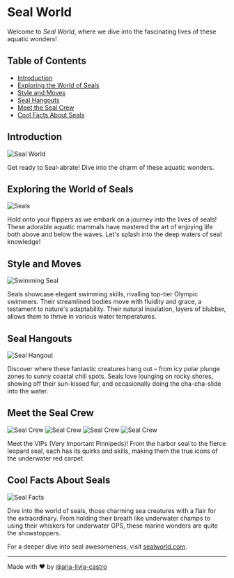 # Seal World

Welcome to *Seal World*, where we dive into the fascinating lives of these aquatic wonders!

## Table of Contents
- [Introduction](#introduction)
- [Exploring the World of Seals](#exploring-the-world-of-seals)
- [Style and Moves](#style-and-moves)
- [Seal Hangouts](#seal-hangouts)
- [Meet the Seal Crew](#meet-the-seal-crew)
- [Cool Facts About Seals](#cool-facts-about-seals)

## Introduction

![Seal World](video/pexels-zlatin-georgiev-5607740_2160p.jpg)

Get ready to Seal-abrate! Dive into the charm of these aquatic wonders.

## Exploring the World of Seals

![Seals](img/pexels-minsu-b-11932453.jpg)

Hold onto your flippers as we embark on a journey into the lives of seals! These adorable aquatic mammals have mastered the art of enjoying life both above and below the waves. Let's splash into the deep waters of seal knowledge!

## Style and Moves

![Swimming Seal](img/pexels-sabine-freiberger-16788877.jpg)

Seals showcase elegant swimming skills, rivalling top-tier Olympic swimmers. Their streamlined bodies move with fluidity and grace, a testament to nature's adaptability. Their natural insulation, layers of blubber, allows them to thrive in various water temperatures.

## Seal Hangouts

![Seal Hangout](img/pexels-diana-4445229.jpg)

Discover where these fantastic creatures hang out – from icy polar plunge zones to sunny coastal chill spots. Seals love lounging on rocky shores, showing off their sun-kissed fur, and occasionally doing the cha-cha-slide into the water.

## Meet the Seal Crew

![Seal Crew](img/harbor_seal.jpg) ![Seal Crew](img/grey_seal.jpg) ![Seal Crew](img/elephant_seal.jpg) ![Seal Crew](img/leopard_seal.jpg)

Meet the VIPs (Very Important Pinnipeds)! From the harbor seal to the fierce leopard seal, each has its quirks and skills, making them the true icons of the underwater red carpet.

## Cool Facts About Seals

![Seal Facts](img/pexels-daniel-lee-3187036.jpg)

Dive into the world of seals, those charming sea creatures with a flair for the extraordinary. From holding their breath like underwater champs to using their whiskers for underwater GPS, these marine wonders are quite the showstoppers.

For a deeper dive into seal awesomeness, visit [sealworld.com](#).

---

Made with ❤ by [@ana-livia-castro](https://github.com/ana-livia-castro)
